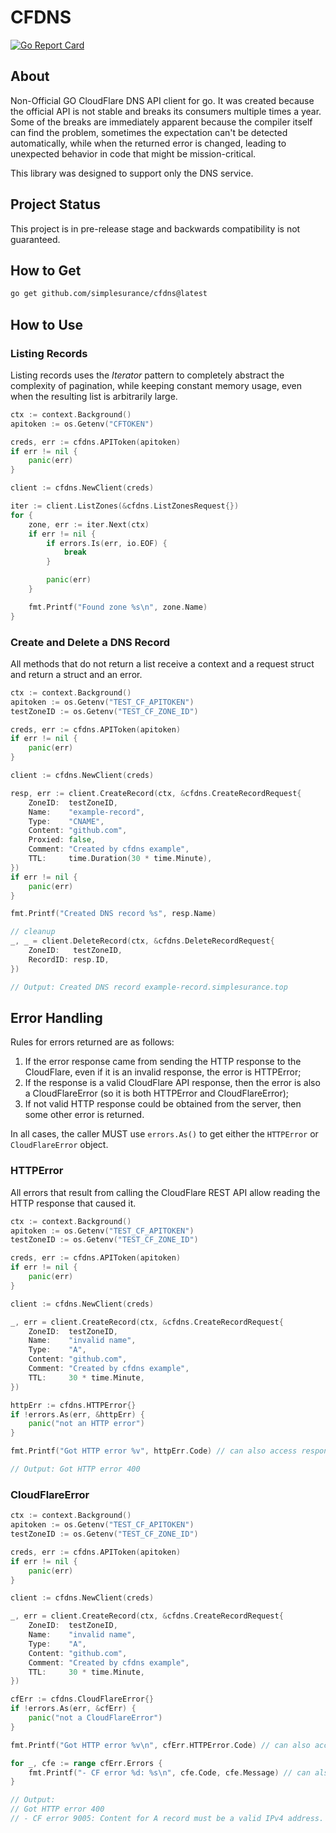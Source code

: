 # CFDNS
[![Go Report Card](https://goreportcard.com/badge/github.com/simplesurance/cfdns)](https://goreportcard.com/report/github.com/simplesurance/cfdns)

## About

Non-Official GO CloudFlare DNS API client for go. It was created because
the official API is not stable and breaks its consumers multiple times
a year. Some of the breaks are immediately apparent because the compiler
itself can find the problem, sometimes the expectation can't be detected
automatically, while when the returned error is changed, leading to
unexpected behavior in code that might be mission-critical.

This library was designed to support only the DNS service.

## Project Status

This project is in pre-release stage and backwards compatibility is not
guaranteed.

## How to Get

```bash
go get github.com/simplesurance/cfdns@latest
```
## How to Use

### Listing Records

Listing records uses the _Iterator_ pattern to completely abstract the
complexity of pagination, while keeping constant memory usage, even when
the resulting list is arbitrarily large.

```go
ctx := context.Background()
apitoken := os.Getenv("CFTOKEN")

creds, err := cfdns.APIToken(apitoken)
if err != nil {
	panic(err)
}

client := cfdns.NewClient(creds)

iter := client.ListZones(&cfdns.ListZonesRequest{})
for {
	zone, err := iter.Next(ctx)
	if err != nil {
		if errors.Is(err, io.EOF) {
			break
		}

		panic(err)
	}

	fmt.Printf("Found zone %s\n", zone.Name)
}
```

### Create and Delete a DNS Record

All methods that do not return a list receive a context and a request
struct and return a struct and an error.

```go
ctx := context.Background()
apitoken := os.Getenv("TEST_CF_APITOKEN")
testZoneID := os.Getenv("TEST_CF_ZONE_ID")

creds, err := cfdns.APIToken(apitoken)
if err != nil {
	panic(err)
}

client := cfdns.NewClient(creds)

resp, err := client.CreateRecord(ctx, &cfdns.CreateRecordRequest{
	ZoneID:  testZoneID,
	Name:    "example-record",
	Type:    "CNAME",
	Content: "github.com",
	Proxied: false,
	Comment: "Created by cfdns example",
	TTL:     time.Duration(30 * time.Minute),
})
if err != nil {
	panic(err)
}

fmt.Printf("Created DNS record %s", resp.Name)

// cleanup
_, _ = client.DeleteRecord(ctx, &cfdns.DeleteRecordRequest{
	ZoneID:   testZoneID,
	RecordID: resp.ID,
})

// Output: Created DNS record example-record.simplesurance.top
```

## Error Handling

Rules for errors returned are as follows:

1. If the error response came from sending the HTTP response to the
   CloudFlare, even if it is an invalid response, the error is
   HTTPError;
2. If the response is a valid CloudFlare API response, then the error
   is also a CloudFlareError (so it is both HTTPError and CloudFlareError);
3. If not valid HTTP response could be obtained from the server, then some
   other error is returned.

In all cases, the caller MUST use `errors.As()` to get either the
`HTTPError` or `CloudFlareError` object.

### HTTPError

All errors that result from calling the CloudFlare REST API allow reading
the HTTP response that caused it.

```go
ctx := context.Background()
apitoken := os.Getenv("TEST_CF_APITOKEN")
testZoneID := os.Getenv("TEST_CF_ZONE_ID")

creds, err := cfdns.APIToken(apitoken)
if err != nil {
	panic(err)
}

client := cfdns.NewClient(creds)

_, err = client.CreateRecord(ctx, &cfdns.CreateRecordRequest{
	ZoneID:  testZoneID,
	Name:    "invalid name",
	Type:    "A",
	Content: "github.com",
	Comment: "Created by cfdns example",
	TTL:     30 * time.Minute,
})

httpErr := cfdns.HTTPError{}
if !errors.As(err, &httpErr) {
	panic("not an HTTP error")
}

fmt.Printf("Got HTTP error %v", httpErr.Code) // can also access response headers and raw response body

// Output: Got HTTP error 400
```

### CloudFlareError

```go
ctx := context.Background()
apitoken := os.Getenv("TEST_CF_APITOKEN")
testZoneID := os.Getenv("TEST_CF_ZONE_ID")

creds, err := cfdns.APIToken(apitoken)
if err != nil {
	panic(err)
}

client := cfdns.NewClient(creds)

_, err = client.CreateRecord(ctx, &cfdns.CreateRecordRequest{
	ZoneID:  testZoneID,
	Name:    "invalid name",
	Type:    "A",
	Content: "github.com",
	Comment: "Created by cfdns example",
	TTL:     30 * time.Minute,
})

cfErr := cfdns.CloudFlareError{}
if !errors.As(err, &cfErr) {
	panic("not a CloudFlareError")
}

fmt.Printf("Got HTTP error %v\n", cfErr.HTTPError.Code) // can also access response headers and raw response body

for _, cfe := range cfErr.Errors {
	fmt.Printf("- CF error %d: %s\n", cfe.Code, cfe.Message) // can also access response headers and raw response body
}

// Output:
// Got HTTP error 400
// - CF error 9005: Content for A record must be a valid IPv4 address.
```

